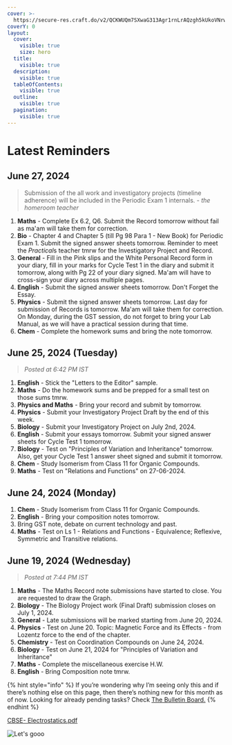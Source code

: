 ```yaml
---
cover: >-
  https://secure-res.craft.do/v2/QCKWUQm7SXwaG313Agr1rnLrAQzgh5kUkoVNrwZs9vYxUQE9NN9AhMV1XTpA7pqGtULA2tCSPWfEQ5fbTMGrrRsmky9GjCuQQktuJvxNQjpwLRTC2ayLV6ECGyjgQFpx7iJUs1hTBL8raA2dKTZAXTpHruyHoX8aiuFLRDnMAsWh8poF17sBWSsDwFTzXiCHgVkp6rjjZhjtNA69tQcVUJDP5XAozqvfWT81rtPkJoEAWnEx
coverY: 0
layout:
  cover:
    visible: true
    size: hero
  title:
    visible: true
  description:
    visible: true
  tableOfContents:
    visible: true
  outline:
    visible: true
  pagination:
    visible: true
---
```


# Latest Reminders
## June 27, 2024

> Submission of the all work and investigatory projects (timeline adherence) will be included in the Periodic Exam 1 internals. - *the homeroom teacher*

1. **Maths** - Complete Ex 6.2, Q6. Submit the Record tomorrow without fail as ma'am will take them for correction.
2. **Bio** - Chapter 4 and Chapter 5 (till Pg 98 Para 1 - New Book) for Periodic Exam 1. Submit the signed answer sheets tomorrow. Reminder to meet the *Practical*s teacher tmrw for the Investigatory Project and Record.
3. **General** - Fill in the Pink slips and the White Personal Record form in your diary, fill in your marks for Cycle Test 1 in the diary and submit it tomorrow, along with Pg 22 of your diary signed. Ma'am will have to cross-sign your diary across multiple pages.
4. **English** - Submit the signed answer sheets tomorrow. Don't Forget the Essay.
5. **Physics** - Submit the signed answer sheets tomorrow. Last day for submission of Records is tomorrow. Ma'am will take them for correction. On Monday, during the GST session, do not forget to bring your Lab Manual, as we will have a practical session during that time.
6. **Chem** - Complete the homework sums and bring the note tomorrow.
## June 25, 2024 (Tuesday)

> _Posted at 6:42 PM IST_

1. **English** - Stick the "Letters to the Editor" sample.
2. **Maths** - Do the homework sums and be prepped for a small test on those sums tmrw.
3. **Physics and Maths** - Bring your record and submit by tomorrow.
4. **Physics** - Submit your Investigatory Project Draft by the end of this week.
5. **Biology** - Submit your Investigatory Project on July 2nd, 2024.
6. **English** - Submit your essays tomorrow. Submit your signed answer sheets for Cycle Test 1 tomorrow.
7. **Biology** - Test on "Principles of Variation and Inheritance" tomorrow. Also, get your Cycle Test 1 answer sheet signed and submit it tomorrow.
8. **Chem** - Study Isomerism from Class 11 for Organic Compounds.
9. **Maths** - Test on "Relations and Functions" on 27-06-2024.

## June 24, 2024 (Monday)
1. **Chem** - Study Isomerism from Class 11 for Organic Compounds.
2. **English** - Bring your composition notes tomorrow.
3. Bring GST note, debate on current technology and past.
4. **Maths** - Test on Ls 1 - Relations and Functions - Equivalence; Reflexive, Symmetric and Transitive relations.
## June 19, 2024 (Wednesday)

> _Posted at 7:44 PM IST_

1. **Maths** - The Maths Record note submissions have started to close. You are requested to draw the Graph.
2. **Biology** - The Biology Project work (Final Draft) submission closes on July 1, 2024. 
3. **General** - Late submissions will be marked starting from June 20, 2024.
4. **Physics** - Test on June 20. Topic: Magnetic Force and its Effects - from Lozentz force to the end of the chapter.
5. **Chemistry** - Test on Coordination Compounds on June 24, 2024.
6. **Biology** - Test on June 21, 2024 for "Principles of Variation and Inheritance"
7. **Maths** - Complete the miscellaneous exercise H.W.
8. **English** - Bring Composition note tmrw.

{% hint style="info" %}
If you’re wondering why I’m seeing only this and if there’s nothing else on this page, then there’s nothing new for this month as of now. Looking for already pending tasks? Check [The Bulletin Board.](../bulletin-board.md)
{% endhint %}

[CBSE- Electrostatics.pdf](https://res.craft.do/user/full/34ae8ebc-d508-7305-20e2-17e06364862c/doc/5FE23ED0-D7E7-49DE-B4E5-F0AC13DAF984/98353075-A69D-4C81-9C92-9D074BD702F9\_2/mA2xA9YugGFJK7wHFziVG67Anx2lVbyUs1EPWoOMbQoz/CBSE-%20Electrostatics.pdf)

![Let's gooo](https://res.craft.do/user/full/34ae8ebc-d508-7305-20e2-17e06364862c/doc/5FE23ED0-D7E7-49DE-B4E5-F0AC13DAF984/88CD8EA7-6093-4C62-AD13-BCCA5C1F7BC5\_2/WAVmbWKuSiFRpf19yt3zCxl7OxkAMfqdJ5pTN3xxNhAz/Image.jpeg)
